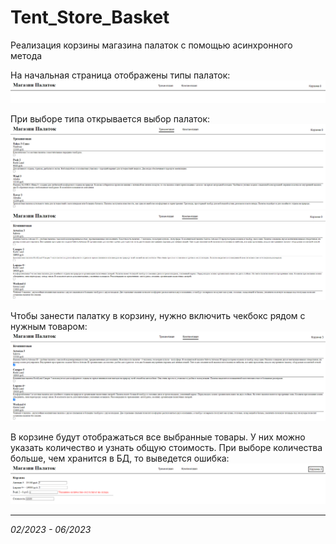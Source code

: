 # Tent_Store_Basket
Реализация корзины магазина палаток с помощью асинхронного метода

На начальная страница отображены типы палаток:
![index](img/index_img.png)

При выборе типа открывается выбор палаток:
![katalog1](img/katalog1.png)
![katalog2](img/katalog2.png)

Чтобы занести палатку в корзину, нужно включить чекбокс рядом с нужным товаром:
![buy](img/buy.png)

В корзине будут отображаться все выбранные товары. У них можно указать количество и узнать общую стоимость. При выборе количества больше, чем хранится в БД, то выведется ошибка:
![basket](img/basket.png)

---

*02/2023 - 06/2023*
